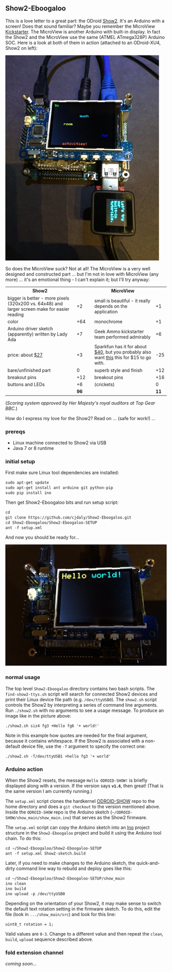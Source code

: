 
## Show2-Eboogaloo

This is a love letter to a great part: the ODroid [Show2](http://odroid.com/dokuwiki/doku.php?id=en:odroidshow).  It's an Arduino with a screen! Does that sound familiar? Maybe you remember the MicroView [Kickstarter](https://www.kickstarter.com/projects/1516846343/microview-chip-sized-arduino-with-built-in-oled-di).  The MicroView is another Arduino with built-in display.  In fact the Show2 and the MicroView use the same (ATMEL ATmega328P) Arduino SOC. Here is a look at both of them in action (attached to an ODroid-XU4, Show2 on left):

![Show2 and MicroView](https://github.com/cjdaly/Show2-Eboogaloo/blob/master/images/Show2-and-MicroView.jpg?raw=true)

So does the MicroView suck? Not at all! The MicroView is a very well designed and constructed part ... but I'm not in love with MicroView (any more) ... it's an emotional thing - I can't explain it; but I'll try anyway:

<table>
<tr><th>Show2</th><th></th><th></th><th>MicroView</th><th></th></tr>
<tr><td>bigger is better - more pixels (320x200 vs. 64x48) and larger screen make for easier reading</td><td>+2</td><td></td><td>small is beautiful - it really depends on the application</td><td>+1</td></tr>
<tr><td>color</td><td>+64</td><td></td><td>monochrome</td><td>+1</td></tr>
<tr><td>Arduino driver sketch (apparently) written by Lady Ada</td><td>+7</td><td></td><td>Geek Ammo kickstarter team performed admirably</td><td>+6</td></tr>
<tr><td>price: about <a href='http://ameridroid.com/products/odroid-show-2'>$27</a></td><td>+3</td><td></td><td>Sparkfun has it for about <a href='https://www.sparkfun.com/products/12923'>$40</a>, but you probably also want <a href='https://www.sparkfun.com/products/12924'>this</a> this for $15 to go with.</td><td>-25</td></tr>
<tr><td>bare/unfinished part</td><td>0</td><td></td><td>superb style and finish</td><td>+12</td></tr>
<tr><td>breakout pins</td><td>+12</td><td></td><td>breakout pins</td><td>+16</td></tr>
<tr><td>buttons and LEDs</td><td>+6</td><td></td><td>(crickets)</td><td>0</td></tr>
<tr><td></td><td><b>96</b></td><td></td><td></td><td><b>11</b></td></tr>
</table>

(_Scoring system approved by Her Majesty's royal auditors at Top Gear BBC._)

How do I express my love for the Show2? Read on ... (safe for work!) ...

### prereqs

- Linux machine connected to Show2 via USB
- Java 7 or 8 runtime

### initial setup

First make sure Linux tool dependencies are installed:

    sudo apt-get update
    sudo apt-get install ant arduino git python-pip
    sudo pip install ino

Then get Show2-Eboogaloo bits and run setup script:

    cd
    git clone https://github.com/cjdaly/Show2-Eboogaloo.git
    cd Show2-Eboogaloo/Show2-Eboogaloo-SETUP
    ant -f setup.xml

And now you should be ready for...

![Hello World](https://github.com/cjdaly/Show2-Eboogaloo/blob/master/images/Show2-HelloWorld.jpg?raw=true)

### normal usage

The top level `Show2-Eboogaloo` directory contains two bash scripts.  The `find-show2-ttys.sh` script will search for connected Show2 devices and print their Linux device file path (e.g. `/dev/ttyUSB0`). The `show2.sh` script controls the Show2 by interpreting a series of command line arguments.  Run `./show2.sh` with no arguments to see a usage message.  To produce an image like in the picture above:

    ./show2.sh siz4 fg3 +Hello fg6 '+ world!'

Note in this example how quotes are needed for the final argument, because it contains whitespace.  If the Show2 is associated with a non-default device file, use the `-T` argument to specify the correct one:

    ./show2.sh -T/dev/ttyUSB1 +hello fg3 '+ world'

### Arduino action

When the Show2 resets, the message `Hello ODROID-SHOW!` is briefly displayed along with a version.  If the version says **`v1.6`**, then great! (That is the same version I am currently running.)

The `setup.xml` script clones the hardkernel [ODROID-SHOW](https://github.com/hardkernel/ODROID-SHOW) repo to the home directory and does a `git checkout` to the version mentioned above.  Inside the `ODROID-SHOW` repo is the Arduino sketch (`~/ODROID-SHOW/show_main/show_main.ino`) that serves as the Show2 firmware.

The `setup.xml` script can copy the Arduino sketch into an [Ino](http://inotool.org/) project structure in the `Show2-Eboogaloo` project and build it using the Arduino tool chain. To do this:

    cd ~/Show2-Eboogaloo/Show2-Eboogaloo-SETUP
    ant -f setup.xml Show2-sketch.build

Later, if you need to make changes to the Arduino sketch, the quick-and-dirty command line way to rebuild and deploy goes like this:

    cd ~/Show2-Eboogaloo/Show2-Eboogaloo-SETUP/show_main
    ino clean
    ino build
    ino upload -p /dev/ttyUSB0

Depending on the orientation of your Show2, it may make sense to switch the default text rotation setting in the firmware sketch.  To do this, edit the file (look in `.../show_main/src`) and look for this line:

    uint8_t rotation = 1;

Valid values are `0-3`.  Change to a different value and then repeat the `clean`, `build`, `upload` sequence described above.

### fold extension channel

_coming soon..._
